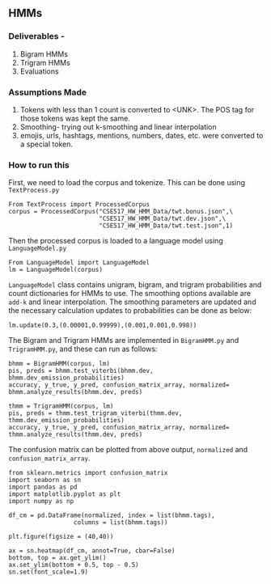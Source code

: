 ## HMMs
### Deliverables - 
1. Bigram HMMs
2. Trigram HMMs
3. Evaluations

### Assumptions Made
1. Tokens with less than 1 count is converted to \<UNK\>.  The POS tag for those tokens was kept the same.
2. Smoothing- trying out k-smoothing and linear interpolation
3. emojis, urls, hashtags, mentions, numbers, dates, etc. were converted to a special token.
  
### How to run this
First, we need to load the corpus and tokenize.  This can be done using `TextProcess.py`
```
From TextProcess import ProcessedCorpus
corpus = ProcessedCorpus("CSE517_HW_HMM_Data/twt.bonus.json",\
                         "CSE517_HW_HMM_Data/twt.dev.json",\
                         "CSE517_HW_HMM_Data/twt.test.json",1)
```

Then the processed corpus is loaded to a language model using `LanguageModel.py`
```
From LanguageModel import LanguageModel
lm = LanguageModel(corpus)
```

`LanguageModel` class contains unigram, bigram, and trigram probabilities and count dictionaries for HMMs to use.  The smoothing options available are `add-k` and linear interpolation.  The smoothing parameters are updated and the necessary calculation updates to probabilities can be done as below:

```
lm.update(0.3,(0.00001,0.99999),(0.001,0.001,0.998))
```
The Bigram and Trigram HMMs are implemented in `BigramHMM.py` and `TrigramHMM.py`, and these can run as follows:
```
bhmm = BigramHMM(corpus, lm)
pis, preds = bhmm.test_viterbi(bhmm.dev, bhmm.dev_emission_probabilities)
accuracy, y_true, y_pred, confusion_matrix_array, normalized= bhmm.analyze_results(bhmm.dev, preds)
```
```
thmm = TrigramHMM(corpus, lm)
pis, preds = thmm.test_trigram_viterbi(thmm.dev, thmm.dev_emission_probabilities)
accuracy, y_true, y_pred, confusion_matrix_array, normalized= thmm.analyze_results(thmm.dev, preds)
```

The confusion matrix can be plotted from above output, `normalized` and `confusion_matrix_array`.
```
from sklearn.metrics import confusion_matrix
import seaborn as sn
import pandas as pd
import matplotlib.pyplot as plt
import numpy as np

df_cm = pd.DataFrame(normalized, index = list(bhmm.tags),
                  columns = list(bhmm.tags))

plt.figure(figsize = (40,40))

ax = sn.heatmap(df_cm, annot=True, cbar=False)
bottom, top = ax.get_ylim()
ax.set_ylim(bottom + 0.5, top - 0.5)
sn.set(font_scale=1.9)
```
